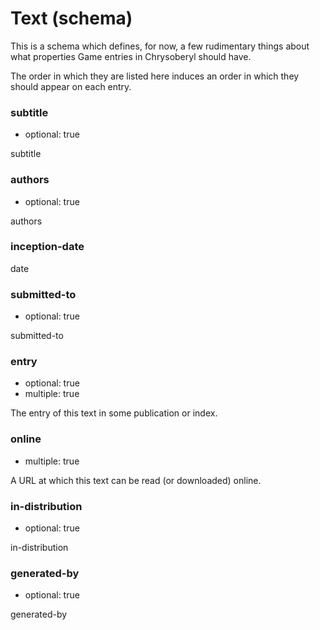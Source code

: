 Text (schema)
=============

This is a schema which defines, for now, a few rudimentary things about
what properties Game entries in Chrysoberyl should have.

The order in which they are listed here induces an order in which they
should appear on each entry.

### subtitle

*   optional: true

subtitle

### authors

*   optional: true

authors

### inception-date

date

### submitted-to

*   optional: true

submitted-to

### entry

*   optional: true
*   multiple: true

The entry of this text in some publication or index.

### online

*   multiple: true

A URL at which this text can be read (or downloaded) online.

### in-distribution

*   optional: true

in-distribution

### generated-by

*   optional: true

generated-by
